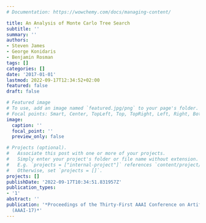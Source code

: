 ```yaml
---
# Documentation: https://wowchemy.com/docs/managing-content/

title: An Analysis of Monte Carlo Tree Search
subtitle: ''
summary: ''
authors:
- Steven James
- George Konidaris
- Benjamin Rosman
tags: []
categories: []
date: '2017-01-01'
lastmod: 2022-09-17T12:34:52+02:00
featured: false
draft: false

# Featured image
# To use, add an image named `featured.jpg/png` to your page's folder.
# Focal points: Smart, Center, TopLeft, Top, TopRight, Left, Right, BottomLeft, Bottom, BottomRight.
image:
  caption: ''
  focal_point: ''
  preview_only: false

# Projects (optional).
#   Associate this post with one or more of your projects.
#   Simply enter your project's folder or file name without extension.
#   E.g. `projects = ["internal-project"]` references `content/project/deep-learning/index.md`.
#   Otherwise, set `projects = []`.
projects: []
publishDate: '2022-09-17T10:34:51.831957Z'
publication_types:
- '1'
abstract: ''
publication: '*Proceedings of the Thirty-First AAAI Conference on Artificial Intelligence
  (AAAI-17)*'
---
```

